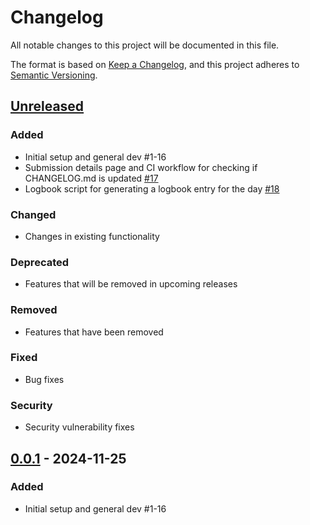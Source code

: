 # Changelog

All notable changes to this project will be documented in this file.

The format is based on [Keep a Changelog](https://keepachangelog.com/en/1.0.0/),
and this project adheres to [Semantic Versioning](https://semver.org/spec/v2.0.0.html).

## [Unreleased]

### Added

- Initial setup and general dev #1-16
- Submission details page and CI workflow for checking if CHANGELOG.md is updated 
  [#17](https://github.com/thejoltjoker/kreacon/pull/17)
- Logbook script for generating a logbook entry for the day
  [#18](https://github.com/thejoltjoker/kreacon/pull/18)

### Changed

- Changes in existing functionality

### Deprecated

- Features that will be removed in upcoming releases

### Removed

- Features that have been removed

### Fixed

- Bug fixes

### Security

- Security vulnerability fixes

## [0.0.1] - 2024-11-25

### Added

- Initial setup and general dev #1-16

[Unreleased]: https://github.com/thejoltjoker/kreacon/compare/v0.0.1...HEAD
[0.0.1]: https://github.com/thejoltjoker/kreacon/releases/tag/v0.0.1
